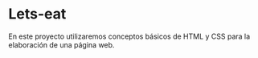 # Lets-eat
En este proyecto utilizaremos conceptos básicos de HTML y CSS para la elaboración de una página web.
